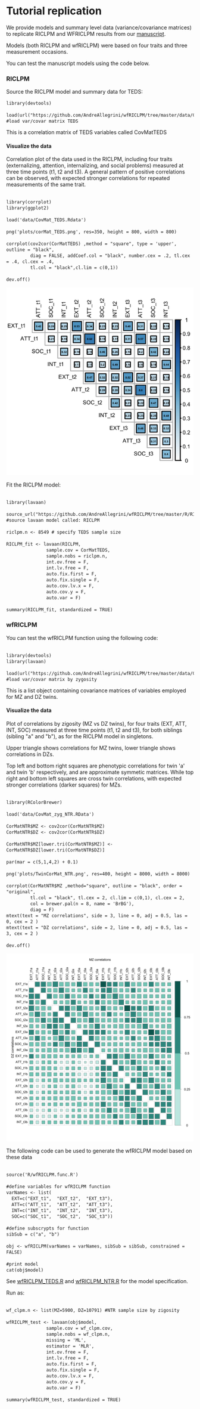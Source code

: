 # Tutorial replication

We provide models and summary level data (variance/covariance matrices) to replicate RICLPM and WFRICLPM results from our [manuscript]().

Models (both RICLPM and wfRICLPM) were based on four traits and three measurement occasions.

You can test the manuscript models using the code below.

### RICLPM

Source the RICLPM model and summary data for TEDS: 

```{r}
library(devtools)

load(url("https://github.com/AndreAllegrini/wfRICLPM/tree/master/data/CovMat_TEDS.RData")) #load var/covar matrix TEDS 

```

This is a correlation matrix of TEDS variables called CovMatTEDS

#### Visualize the data

Correlation plot of the data used in the RICLPM, including four traits (externalizing, attention, internalizing, and social problems) measured at three time points (t1, t2 and t3). A general pattern of positive correlations can be observed, with expected stronger correlations for repeated measurements of the same trait. 


```{r, eval = F echo = F}

library(corrplot)
library(ggplot2)

load('data/CovMat_TEDS.Rdata')

png('plots/corMat_TEDS.png', res=350, height = 800, width = 800)

corrplot(cov2cor(CorMatTEDS) ,method = "square", type = 'upper', outline = "black", 
         diag = FALSE, addCoef.col = "black", number.cex = .2, tl.cex = .4, cl.cex = .4,
         tl.col = "black",cl.lim = c(0,1))

dev.off()

```

![](plots/corMat_TEDS.png?raw=true)

Fit the RICLPM model:

```{r}

library(lavaan)

source_url("https://github.com/AndreAllegrini/wfRICLPM/tree/master/R/RICLPM_TEDS_NTR.R") #source lavaan model called: RICLPM

riclpm.n <- 8549 # specify TEDS sample size 

RICLPM_fit <- lavaan(RICLPM, 
               sample.cov = CorMatTEDS, 
               sample.nobs = riclpm.n,
               int.ov.free = F,
               int.lv.free = F,
               auto.fix.first = F,
               auto.fix.single = F,
               auto.cov.lv.x = F,
               auto.cov.y = F,
               auto.var = F)

summary(RICLPM_fit, standardized = TRUE)

```


### wfRICLPM

You can test the wfRICLPM function using the following code:

```{r}

library(devtools)
library(lavaan)

load(url("https://github.com/AndreAllegrini/wfRICLPM/tree/master/data/CorMat_zyg_NTR.RData")) #load var/covar matrix by zygosity

```

This is a list object containing covariance matrices of variables employed for MZ and DZ twins. 

#### Visualize the data

Plot of correlations by zigosity (MZ vs DZ twins), for four traits (EXT, ATT, INT, SOC) measured at three time points (t1, t2 and t3), for both siblings (sibling "a" and "b"), as for the RICLPM model in singletons.

Upper triangle shows correlations for MZ twins, lower triangle shows correlations in DZs. 

Top left and bottom right squares are phenotypic correlations for twin 'a' and twin 'b' respectively, and are approximate symmetic matrices. While top right and bottom left squares are cross twin correlations, with expected stronger correlations (darker squares) for MZs. 

```{r eval=F echo = F, fig.height=12, fig.width=12}

library(RColorBrewer)

load('data/CovMat_zyg_NTR.RData')
      
CorMatNTR$MZ <- cov2cor(CorMatNTR$MZ)
CorMatNTR$DZ <- cov2cor(CorMatNTR$DZ)

CorMatNTR$MZ[lower.tri(CorMatNTR$MZ)] <- CorMatNTR$DZ[lower.tri(CorMatNTR$DZ)] 

par(mar = c(5,1,4,2) + 0.1) 

png('plots/TwinCorMat_NTR.png', res=400, height = 8000, width = 8000)

corrplot(CorMatNTR$MZ ,method="square", outline = "black", order = "original",
         tl.col = "black", tl.cex = 2, cl.lim = c(0,1), cl.cex = 2,
         col = brewer.pal(n = 8, name = 'BrBG'), 
         diag = F)
mtext(text = "MZ correlations", side = 3, line = 0, adj = 0.5, las = 0, cex = 2 )
mtext(text = "DZ correlations", side = 2, line = 0, adj = 0.5, las = 3, cex = 2 )

dev.off()

```

![](plots/TwinCorMat_NTR.png?raw=true)

The following code can be used to generate the wfRICLPM model based on these data

```{r eval=F}

source('R/wfRICLPM.func.R')

#define variables for wfRICLPM function
varNames <- list(
  EXT=c("EXT_t1",  "EXT_t2",  "EXT_t3"),
  ATT=c("ATT_t1",  "ATT_t2",  "ATT_t3"),
  INT=c("INT_t1",  "INT_t2",  "INT_t3"),
  SOC=c("SOC_t1",  "SOC_t2",  "SOC_t3"))

#define subscrypts for function
sibSub = c("a", "b")

obj <- wfRICLPM(varNames = varNames, sibSub = sibSub, constrained = FALSE)

#print model 
cat(obj$model)

```

See [wfRICLPM_TEDS.R](../R/wfRICLPM_TEDS.R) and [wfRICLPM_NTR.R](../R/wfRICLPM_NTR.R) for the model specification.

Run as: 

```{r}

wf_clpm.n <- list(MZ=5900, DZ=10791) #NTR sample size by zigosity

wfRICLPM_test <- lavaan(obj$model, 
               sample.cov = wf_clpm.cov, 
               sample.nobs = wf_clpm.n,
               missing = 'ML',
               estimator = 'MLR',
               int.ov.free = F,
               int.lv.free = F,
               auto.fix.first = F,
               auto.fix.single = F,
               auto.cov.lv.x = F,
               auto.cov.y = F,
               auto.var = F)

summary(wfRICLPM_test, standardized = TRUE)

```
